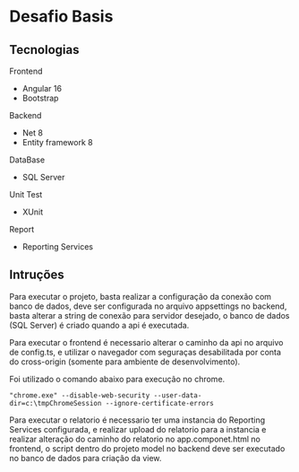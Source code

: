 # Desafio Basis

## Tecnologias

 Frontend
 - Angular 16
 - Bootstrap
 
 Backend
 - Net 8
 - Entity framework 8

DataBase
 - SQL Server

 Unit Test
 - XUnit

 Report
 - Reporting Services

## Intruções

Para executar o projeto, basta realizar a configuração da conexão com banco de dados, deve ser configurada no arquivo appsettings no backend, basta alterar a string de conexão para servidor desejado, o banco de dados (SQL Server) é criado quando a api é executada.

Para executar o frontend é necessario alterar o caminho da api no arquivo de config.ts, e utilizar o navegador com seguraças desabilitada por conta do cross-origin (somente para ambiente de desenvolvimento).

Foi utilizado o comando abaixo para execução no chrome.

    "chrome.exe" --disable-web-security --user-data-dir=c:\tmpChromeSession --ignore-certificate-errors

Para executar o relatorio é necessario ter uma instancia do Reporting Services configurada, e realizar upload do relatorio para a instancia e realizar alteração do caminho do relatorio no app.componet.html no frontend, o script dentro do projeto model no backend deve ser executado no banco de dados para criação da view.